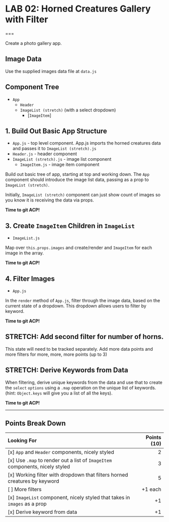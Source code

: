 # LAB 02: Horned Creatures Gallery with Filter
===

Create a photo gallery app.

## Image Data

Use the supplied images data file at `data.js`

## Component Tree

- `App`
    - `Header`
    - `ImageList (stretch)` (with a select dropdown)
        - [`ImageItem`]

## 1. Build Out Basic App Structure

- `App.js` - top level component. App.js imports the horned creatures data and passes it to `ImageList (stretch).js`
- `Header.js` - header component
- `ImageList (stretch).js` - image list component
    - `ImageItem.js` - image item component

Build out basic tree of app, starting at top and working down. The `App` component should introduce the image list data, passing as a prop to `ImageList (stretch)`. 

Initially, `ImageList (stretch)` component can just show count of images so you know it is receiving the data via props.

**Time to git ACP!**

## 3. Create `ImageItem` Children in `ImageList`

- `ImageList.js`

Map over `this.props.images` and create/render and `ImageItem` for each image in the array.

**Time to git ACP!**

## 4. Filter Images

- `App.js`

In the `render` method of `App.js`, filter through the image data, based on the current state of a dropdown. This dropdown allows users to filter by keyword.

**Time to git ACP!**

## STRETCH: Add second filter for number of horns.

This state will need to be tracked separately. Add more data points and more filters for more, more, more points (up to 3)

## STRETCH: Derive Keywords from Data

When filtering, derive unique keywords from the data and use that to create the `select` `options` using a `.map` operation on the unique list of keywords. (hint: `Object.keys` will give you a list of all the keys).

**Time to git ACP!**

---

## Points Break Down

Looking For | Points (10)
:--|--:
[x] `App` and `Header` components, nicely styled | 2
[x] Use `.map` to render out a list of `ImageItem` components, nicely styled | 3
[x] Working filter with dropdown that filters horned creatures by keyword | 5
[ ] More filters | +1 each
[x] `ImageList` component, nicely styled that takes in `images` as a prop | +1
[x] Derive keyword from data | +1